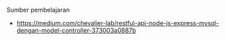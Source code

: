 Sumber pembelajaran

- https://medium.com/chevalier-lab/restful-api-node-js-express-mysql-dengan-model-controller-373003a0887b
